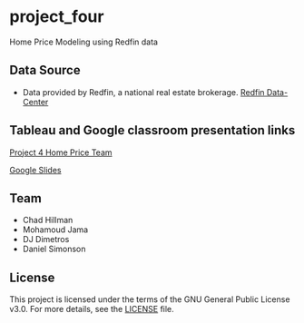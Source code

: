 # project_four

Home Price Modeling using Redfin data

## Data Source

* Data provided by Redfin, a national real estate brokerage.
[Redfin Data-Center](https://www.redfin.com/news/data-center/)

## Tableau and Google classroom presentation links

[Project 4 Home Price Team](https://public.tableau.com/views/Project4-Home-Price-Team/Sheet9?:language=en-US&:sid=&:redirect=auth&:display_count=n&:origin=viz_share_link)

[Google Slides](https://docs.google.com/presentation/d/1_ktoKaDu7wblDlKUY6hiMKfcIKENC8cLgnWRBOtgU1s/edit?slide=id.p#slide=id.p)

## Team

* Chad Hillman
* Mohamoud Jama
* DJ Dimetros
* Daniel Simonson

## License

This project is licensed under the terms of the GNU General Public License v3.0. For more details, see the [LICENSE](https://www.gnu.org/licenses/gpl-3.0.en.html) file.
